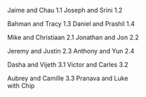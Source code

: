 Jaime and Chau  1.1
Joseph and Srini  1.2

Bahman and Tracy  1.3
Daniel and Prashil  1.4

Mike and Christiaan  2.1
Jonathan and Jon  2.2

Jeremy and Justin  2.3
Anthony and Yun  2.4

Dasha and Vijeth  3.1
Victor and Carles  3.2

Aubrey and Camille 3.3
Pranava and Luke  
 with Chip  
  
